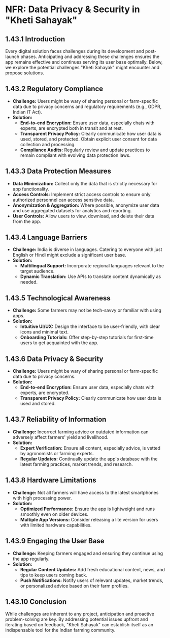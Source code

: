# NFR: Data Privacy & Security in "Kheti Sahayak"

## 1.43.1 Introduction
Every digital solution faces challenges during its development and post-launch phases. Anticipating and addressing these challenges ensures the app remains effective and continues serving its user base optimally. Below, we explore the potential challenges "Kheti Sahayak" might encounter and propose solutions.

## 1.43.2 Regulatory Compliance
* **Challenge:** Users might be wary of sharing personal or farm-specific data due to privacy concerns and regulatory requirements (e.g., GDPR, Indian IT Act).
* **Solution:**
  * **End-to-end Encryption:** Ensure user data, especially chats with experts, are encrypted both in transit and at rest.
  * **Transparent Privacy Policy:** Clearly communicate how user data is used, stored, and protected. Obtain explicit user consent for data collection and processing.
  * **Compliance Audits:** Regularly review and update practices to remain compliant with evolving data protection laws.

## 1.43.3 Data Protection Measures
* **Data Minimization:** Collect only the data that is strictly necessary for app functionality.
* **Access Controls:** Implement strict access controls to ensure only authorized personnel can access sensitive data.
* **Anonymization & Aggregation:** Where possible, anonymize user data and use aggregated datasets for analytics and reporting.
* **User Controls:** Allow users to view, download, and delete their data from the app.

## 1.43.4 Language Barriers
* **Challenge:** India is diverse in languages. Catering to everyone with just English or Hindi might exclude a significant user base.
* **Solution:**
  * **Multilingual Support:** Incorporate regional languages relevant to the target audience.
  * **Dynamic Translation:** Use APIs to translate content dynamically as needed.

## 1.43.5 Technological Awareness
* **Challenge:** Some farmers may not be tech-savvy or familiar with using apps.
* **Solution:**
  * **Intuitive UI/UX:** Design the interface to be user-friendly, with clear icons and minimal text.
  * **Onboarding Tutorials:** Offer step-by-step tutorials for first-time users to get acquainted with the app.

## 1.43.6 Data Privacy & Security
* **Challenge:** Users might be wary of sharing personal or farm-specific data due to privacy concerns.
* **Solution:**
  * **End-to-end Encryption:** Ensure user data, especially chats with experts, are encrypted.
  * **Transparent Privacy Policy:** Clearly communicate how user data is used and stored.

## 1.43.7 Reliability of Information
* **Challenge:** Incorrect farming advice or outdated information can adversely affect farmers' yield and livelihood.
* **Solution:**
  * **Expert Verification:** Ensure all content, especially advice, is vetted by agronomists or farming experts.
  * **Regular Updates:** Continually update the app's database with the latest farming practices, market trends, and research.

## 1.43.8 Hardware Limitations
* **Challenge:** Not all farmers will have access to the latest smartphones with high processing power.
* **Solution:**
  * **Optimized Performance:** Ensure the app is lightweight and runs smoothly even on older devices.
  * **Multiple App Versions:** Consider releasing a lite version for users with limited hardware capabilities.

## 1.43.9 Engaging the User Base
* **Challenge:** Keeping farmers engaged and ensuring they continue using the app regularly.
* **Solution:**
  * **Regular Content Updates:** Add fresh educational content, news, and tips to keep users coming back.
  * **Push Notifications:** Notify users of relevant updates, market trends, or personalized advice based on their farm profiles.

## 1.43.10 Conclusion
While challenges are inherent to any project, anticipation and proactive problem-solving are key. By addressing potential issues upfront and iterating based on feedback, "Kheti Sahayak" can establish itself as an indispensable tool for the Indian farming community.
